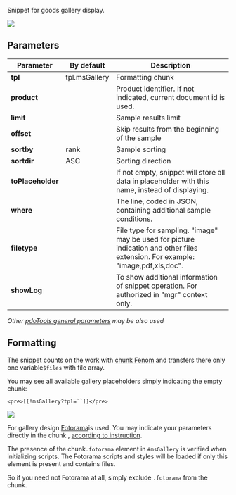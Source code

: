 Snippet for goods gallery display.

[![](https://file.modx.pro/files/7/0/7/70795a067dcbc05e6cd13448ce196381s.jpg)](https://file.modx.pro/files/7/0/7/70795a067dcbc05e6cd13448ce196381.png)

## Parameters

Parameter           | By default    | Description
--------------------|---------------|---------------------------------------------
**tpl**             | tpl.msGallery | Formatting chunk
**product**         |               | Product identifier. If not indicated, current document id is used.
**limit**           |               | Sample results limit
**offset**          |               | Skip results from the beginning of the sample
**sortby**          | rank          | Sample sorting
**sortdir**         | ASC           | Sorting direction
**toPlaceholder**   |               | If not empty, snippet will store all data in placeholder with this name, instead of displaying.
**where**           |               | The line, coded in JSON,  containing additional sample conditions.
**filetype**        |               | File type for sampling. "image" may be used for picture indication and other files extension. For example: "image,pdf,xls,doc".
**showLog**         |               | To show additional information of snippet operation. For authorized in "mgr" context only.

*Other [pdoTools general parameters][1] may be also used*

## Formatting
The snippet counts on the work with [chunk Fenom][2] and transfers there only one variable`$files` with file array.

You may see all available gallery placeholders simply indicating the empty chunk:
```
<pre>[[!msGallery?tpl=``]]</pre>
```

[![](https://file.modx.pro/files/0/b/a/0babb052b84702f8ca9a9f32eda62312s.jpg)](https://file.modx.pro/files/0/b/a/0babb052b84702f8ca9a9f32eda62312.png)

For gallery design [Fotorama][3]is used.
You may indicate your parameters directly in the chunk , [according to instruction][4].

The presence of the  chunk`.fotorama` element in `#msGallery` is verified when initializing scripts.
The Fotorama scripts and styles will be loaded if only this element is present and contains files.

So if you need not Fotorama at all, simply exclude `.fotorama` from the  chunk.


[1]: /en/components/01_pdoTools/04_General_parameters.md
[2]: /en/components/01_pdoTools/03_Parser.md
[3]: http://fotorama.io/
[4]: http://fotorama.io/customize/options/
